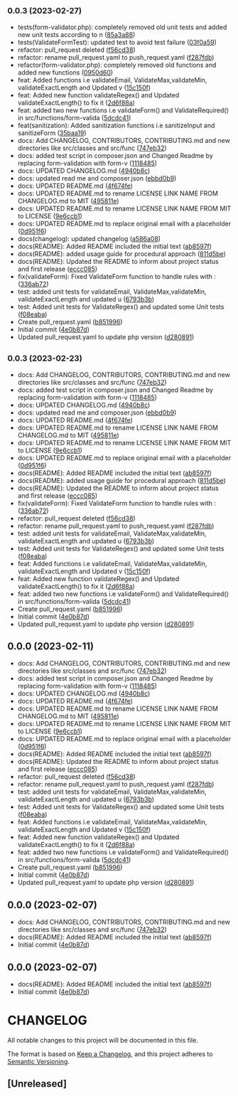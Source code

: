 ## <small>0.0.3 (2023-02-27)</small>

* tests(form-validator.php): completely removed old unit tests and added new unit tests according to n ([85a3a88](https://github.com/weblintreal/form-validator/commit/85a3a88))
* tests(ValidateFormTest): updated test to avoid test failure ([03f0a59](https://github.com/weblintreal/form-validator/commit/03f0a59))
* refactor: pull_request deleted ([f56cd38](https://github.com/weblintreal/form-validator/commit/f56cd38))
* refactor: rename pull_request.yaml to push_request.yaml ([f287fdb](https://github.com/weblintreal/form-validator/commit/f287fdb))
* refactor(form-validator.php): completely removed old functions and added new functions ([0950d60](https://github.com/weblintreal/form-validator/commit/0950d60))
* feat: Added functions i.e  validateEmail, ValidateMax,validateMin, validateExactLength and Updated v ([15c150f](https://github.com/weblintreal/form-validator/commit/15c150f))
* feat: Added new function validateRegex() and Updated validateExactLength() to fix it ([2d6f88a](https://github.com/weblintreal/form-validator/commit/2d6f88a))
* feat: added two new functions i.e validateForm() and ValidateRequired() in src/functions/form-valida ([5dcdc41](https://github.com/weblintreal/form-validator/commit/5dcdc41))
* feat(sanitization): Added sanitization functions i.e sanitizeInput and sanitizeForm ([35baa19](https://github.com/weblintreal/form-validator/commit/35baa19))
* docs: Add CHANGELOG, CONTRIBUTORS, CONTRIBUTING.md and new directories like src/classes and src/func ([747eb32](https://github.com/weblintreal/form-validator/commit/747eb32))
* docs: added test script in composer.json and Changed Readme by replacing form-validation with form-v ([1118485](https://github.com/weblintreal/form-validator/commit/1118485))
* docs: UPDATED CHANGELOG.md ([4940b8c](https://github.com/weblintreal/form-validator/commit/4940b8c))
* docs: updated read me and composer.json ([ebbd0b9](https://github.com/weblintreal/form-validator/commit/ebbd0b9))
* docs: UPDATED README.md ([4f674fe](https://github.com/weblintreal/form-validator/commit/4f674fe))
* docs: UPDATED README.md to rename LICENSE LINK NAME FROM CHANGELOG.md to MIT ([495811e](https://github.com/weblintreal/form-validator/commit/495811e))
* docs: UPDATED README.md to rename LICENSE LINK NAME FROM MIT to LICENSE ([9e6ccb1](https://github.com/weblintreal/form-validator/commit/9e6ccb1))
* docs: UPDATED README.md to replace original email with a placeholder <email> ([0d951f6](https://github.com/weblintreal/form-validator/commit/0d951f6))
* docs(changelog): updated changelog ([a586a08](https://github.com/weblintreal/form-validator/commit/a586a08))
* docs(README): Added README included the initial text ([ab8597f](https://github.com/weblintreal/form-validator/commit/ab8597f))
* docs(README): added usage guide for procedural approach ([811d5be](https://github.com/weblintreal/form-validator/commit/811d5be))
* docs(README): Updated the README to inform about project status and first release ([eccc085](https://github.com/weblintreal/form-validator/commit/eccc085))
* fix(validateForm): Fixed ValidateForm function to handle rules with : ([336ab72](https://github.com/weblintreal/form-validator/commit/336ab72))
* test: added unit tests for validateEmail, ValidateMax,validateMin, validateExactLength and updated u ([6793b3b](https://github.com/weblintreal/form-validator/commit/6793b3b))
* test: Added unit tests for ValidateRegex() and updated some  Unit tests ([f08eaba](https://github.com/weblintreal/form-validator/commit/f08eaba))
* Create pull_request.yaml ([b851996](https://github.com/weblintreal/form-validator/commit/b851996))
* Initial commit ([4e0b87d](https://github.com/weblintreal/form-validator/commit/4e0b87d))
* Updated pull_request.yaml to update php version ([d280891](https://github.com/weblintreal/form-validator/commit/d280891))



## <small>0.0.3 (2023-02-23)</small>

* docs: Add CHANGELOG, CONTRIBUTORS, CONTRIBUTING.md and new directories like src/classes and src/func ([747eb32](https://github.com/weblintreal/form-validator/commit/747eb32))
* docs: added test script in composer.json and Changed Readme by replacing form-validation with form-v ([1118485](https://github.com/weblintreal/form-validator/commit/1118485))
* docs: UPDATED CHANGELOG.md ([4940b8c](https://github.com/weblintreal/form-validator/commit/4940b8c))
* docs: updated read me and composer.json ([ebbd0b9](https://github.com/weblintreal/form-validator/commit/ebbd0b9))
* docs: UPDATED README.md ([4f674fe](https://github.com/weblintreal/form-validator/commit/4f674fe))
* docs: UPDATED README.md to rename LICENSE LINK NAME FROM CHANGELOG.md to MIT ([495811e](https://github.com/weblintreal/form-validator/commit/495811e))
* docs: UPDATED README.md to rename LICENSE LINK NAME FROM MIT to LICENSE ([9e6ccb1](https://github.com/weblintreal/form-validator/commit/9e6ccb1))
* docs: UPDATED README.md to replace original email with a placeholder <email> ([0d951f6](https://github.com/weblintreal/form-validator/commit/0d951f6))
* docs(README): Added README included the initial text ([ab8597f](https://github.com/weblintreal/form-validator/commit/ab8597f))
* docs(README): added usage guide for procedural approach ([811d5be](https://github.com/weblintreal/form-validator/commit/811d5be))
* docs(README): Updated the README to inform about project status and first release ([eccc085](https://github.com/weblintreal/form-validator/commit/eccc085))
* fix(validateForm): Fixed ValidateForm function to handle rules with : ([336ab72](https://github.com/weblintreal/form-validator/commit/336ab72))
* refactor: pull_request deleted ([f56cd38](https://github.com/weblintreal/form-validator/commit/f56cd38))
* refactor: rename pull_request.yaml to push_request.yaml ([f287fdb](https://github.com/weblintreal/form-validator/commit/f287fdb))
* test: added unit tests for validateEmail, ValidateMax,validateMin, validateExactLength and updated u ([6793b3b](https://github.com/weblintreal/form-validator/commit/6793b3b))
* test: Added unit tests for ValidateRegex() and updated some  Unit tests ([f08eaba](https://github.com/weblintreal/form-validator/commit/f08eaba))
* feat: Added functions i.e  validateEmail, ValidateMax,validateMin, validateExactLength and Updated v ([15c150f](https://github.com/weblintreal/form-validator/commit/15c150f))
* feat: Added new function validateRegex() and Updated validateExactLength() to fix it ([2d6f88a](https://github.com/weblintreal/form-validator/commit/2d6f88a))
* feat: added two new functions i.e validateForm() and ValidateRequired() in src/functions/form-valida ([5dcdc41](https://github.com/weblintreal/form-validator/commit/5dcdc41))
* Create pull_request.yaml ([b851996](https://github.com/weblintreal/form-validator/commit/b851996))
* Initial commit ([4e0b87d](https://github.com/weblintreal/form-validator/commit/4e0b87d))
* Updated pull_request.yaml to update php version ([d280891](https://github.com/weblintreal/form-validator/commit/d280891))



## 0.0.0 (2023-02-11)

* docs: Add CHANGELOG, CONTRIBUTORS, CONTRIBUTING.md and new directories like src/classes and src/func ([747eb32](https://github.com/weblintreal/form-validator/commit/747eb32))
* docs: added test script in composer.json and Changed Readme by replacing form-validation with form-v ([1118485](https://github.com/weblintreal/form-validator/commit/1118485))
* docs: UPDATED CHANGELOG.md ([4940b8c](https://github.com/weblintreal/form-validator/commit/4940b8c))
* docs: UPDATED README.md ([4f674fe](https://github.com/weblintreal/form-validator/commit/4f674fe))
* docs: UPDATED README.md to rename LICENSE LINK NAME FROM CHANGELOG.md to MIT ([495811e](https://github.com/weblintreal/form-validator/commit/495811e))
* docs: UPDATED README.md to rename LICENSE LINK NAME FROM MIT to LICENSE ([9e6ccb1](https://github.com/weblintreal/form-validator/commit/9e6ccb1))
* docs: UPDATED README.md to replace original email with a placeholder <email> ([0d951f6](https://github.com/weblintreal/form-validator/commit/0d951f6))
* docs(README): Added README included the initial text ([ab8597f](https://github.com/weblintreal/form-validator/commit/ab8597f))
* docs(README): Updated the README to inform about project status and first release ([eccc085](https://github.com/weblintreal/form-validator/commit/eccc085))
* refactor: pull_request deleted ([f56cd38](https://github.com/weblintreal/form-validator/commit/f56cd38))
* refactor: rename pull_request.yaml to push_request.yaml ([f287fdb](https://github.com/weblintreal/form-validator/commit/f287fdb))
* test: added unit tests for validateEmail, ValidateMax,validateMin, validateExactLength and updated u ([6793b3b](https://github.com/weblintreal/form-validator/commit/6793b3b))
* test: Added unit tests for ValidateRegex() and updated some  Unit tests ([f08eaba](https://github.com/weblintreal/form-validator/commit/f08eaba))
* feat: Added functions i.e  validateEmail, ValidateMax,validateMin, validateExactLength and Updated v ([15c150f](https://github.com/weblintreal/form-validator/commit/15c150f))
* feat: Added new function validateRegex() and Updated validateExactLength() to fix it ([2d6f88a](https://github.com/weblintreal/form-validator/commit/2d6f88a))
* feat: added two new functions i.e validateForm() and ValidateRequired() in src/functions/form-valida ([5dcdc41](https://github.com/weblintreal/form-validator/commit/5dcdc41))
* Create pull_request.yaml ([b851996](https://github.com/weblintreal/form-validator/commit/b851996))
* Initial commit ([4e0b87d](https://github.com/weblintreal/form-validator/commit/4e0b87d))
* Updated pull_request.yaml to update php version ([d280891](https://github.com/weblintreal/form-validator/commit/d280891))



## 0.0.0 (2023-02-07)

* docs: Add CHANGELOG, CONTRIBUTORS, CONTRIBUTING.md and new directories like src/classes and src/func ([747eb32](https://github.com/weblintreal/form-validator/commit/747eb32))
* docs(README): Added README included the initial text ([ab8597f](https://github.com/weblintreal/form-validator/commit/ab8597f))
* Initial commit ([4e0b87d](https://github.com/weblintreal/form-validator/commit/4e0b87d))



## 0.0.0 (2023-02-07)

* docs(README): Added README included the initial text ([ab8597f](https://github.com/weblintreal/form-validator/commit/ab8597f))
* Initial commit ([4e0b87d](https://github.com/weblintreal/form-validator/commit/4e0b87d))



# CHANGELOG

All notable changes to this project will be documented in this file.

The format is based on [Keep a Changelog](https://keepachangelog.com/en/1.0.0/),
and this project adheres to [Semantic Versioning](https://semver.org/spec/v2.0.0.html).


## [Unreleased]

